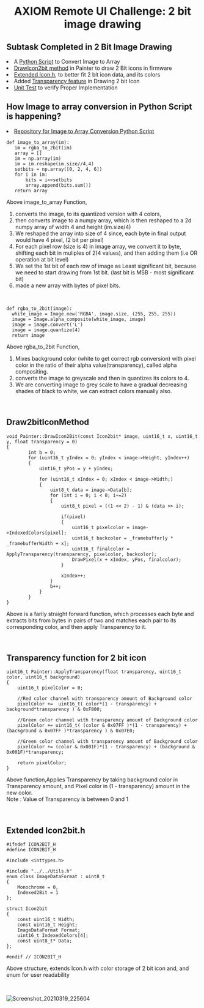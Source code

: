 <h1 align = "center"> AXIOM Remote UI Challenge: 2 bit image drawing </h1>

<h2> Subtask Completed in 2 Bit Image Drawing </h2>
<li>A <a href = "https://github.com/eppisai/IMAGE_TO_ARRAY/blob/master/script.py">Python Script</a> to Convert Image to Array</li>
<li><a href = "https://github.com/eppisai/AXIOM-Remote/blob/266c0fe3ba9ce842994d3a084f479fd68e840751/Firmware/UI/Painter/Painter.cpp#L628">DrawIcon2bit method</a> in Painter to draw 2 Bit icons in firmware</li>
<li><a href = "https://github.com/eppisai/AXIOM-Remote/blob/21df13431b2eac1c2bfe0043ebd69c182f2fb3bc/Firmware/UI/Widgets/Icon2bit.h#L13">Extended Icon.h</a>, to better fit 2 bit icon data, and its colors</li>
<li>Added <a href = "https://github.com/eppisai/AXIOM-Remote/blob/266c0fe3ba9ce842994d3a084f479fd68e840751/Firmware/UI/Painter/Painter.cpp#L658">Transparency feature</a> in Drawing 2 bit Icon</li>
<li><a href = "https://github.com/eppisai/AXIOM-Remote/blob/9fc9b071cef2b9017f5bca6b693e4e3ab17d8c38/FirmwareTest/PainterTest.cpp#L217">Unit Test</a> to verify Proper Implementation</li>


<h2> How Image to array conversion in Python Script is happening? </h2>
 <li><a href = "https://github.com/eppisai/IMAGE_TO_ARRAY"> Repository for Image to Array Conversion Python Script</a></li>
 
 ```
def image_to_array(im):
    im = rgba_to_2bit(im)
    array = []
    im = np.array(im)
    im = im.reshape(im.size//4,4)
    setbits = np.array([0, 2, 4, 6])
    for i in im:
        bits = i<<setbits
        array.append(bits.sum())
    return array
  ```
  
  Above image_to_array Function,
  1. converts the image, to its quantized version with 4 colors, 
  2. then converts image to a numpy array, which is then reshaped to a 2d numpy array of width 4 and height (im.size/4) 
  3. We reshaped the array into size of 4 since, each byte in final output would have 4 pixel, (2 bit per pixel)
  4. For each pixel row (size is 4) in image array, we convert it to byte, shifting each bit in muliples of 2(4 values), and then adding them (i.e OR operation at bit level)
  5. We set the 1st bit of each row of image as Least significant bit, because we need to start drawing from 1st bit. (last bit is MSB - most significant bit)
  6. made a new array with bytes of pixel bits. 
  
  <br>
  
  ```
  def rgba_to_2bit(image):
    white_image = Image.new('RGBA', image.size, (255, 255, 255))
    image = Image.alpha_composite(white_image, image)
    image = image.convert('L')
    image = image.quantize(4)
    return image
  
  ```
  
  
  Above rgba_to_2bit Function,
  1. Mixes background color (white to get correct rgb conversion) with pixel color in the ratio of their alpha value(transparency), called alpha compositing.
  2. converts the image to greyscale and then in quantizes its colors to 4.
  3. We are converting image to grey scale to have a gradual decreasing shades of black to white, we can extract colors manually also.

<br>

<h2> Draw2bitIconMethod </h2>

```
void Painter::DrawIcon2Bit(const Icon2bit* image, uint16_t x, uint16_t y, float transparency = 0)
{
        int b = 0;
        for (uint16_t yIndex = 0; yIndex < image->Height; yIndex++)
        {
            uint16_t yPos = y + yIndex;

            for (uint16_t xIndex = 0; xIndex < image->Width;)
            {
                uint8_t data = image->Data[b];
                for (int i = 0; i < 8; i+=2)
                {
                    uint8_t pixel = ((1 << 2) - 1) & (data >> i);

                    if(pixel)
                    {
                        uint16_t pixelcolor = image->IndexedColors[pixel];
                        uint16_t backcolor = _framebuffer[y * _framebufferWidth + x];
                        uint16_t finalcolor = ApplyTransparency(transparency, pixelcolor, backcolor);
                        DrawPixel(x + xIndex, yPos, finalcolor);
                    }

                    xIndex++;
                }
                b++;
            }
        }  
}

```

Above is a farily straight forward function, which processes each byte and extracts bits from bytes in pairs of two and matches each pair to its corresponding color, and then apply Transparency to it.

<br>

<h2> Transparency function for 2 bit icon </h2>

```
uint16_t Painter::ApplyTransparency(float transparency, uint16_t color, uint16_t background)
{   
    uint16_t pixelColor = 0;

    //Red color channel with transparency amount of Background color
    pixelColor +=  uint16_t( color*(1 - transparency) + background*transparency ) & 0xF800;

    //Green color channel with transparency amount of Background color
    pixelColor += uint16_t( (color & 0x07FF )*(1 - transparency) + (background & 0x07FF )*transparency ) & 0x07E0;

    //Green color channel with transparency amount of Background color
    pixelColor += (color & 0x001F)*(1 - transparency) + (background & 0x001F)*transparency;

    return pixelColor;
}

```

Above function,Applies Transparency by taking background color in Transparency amount, and Pixel color in (1 - transparency) amount in the new color. <br>Note : Value of Transparency is between 0 and 1

<br>

<h2> Extended Icon2bit.h </h2>

```
#ifndef ICON2BIT_H
#define ICON2BIT_H

#include <inttypes.h>

#include "../../Utils.h"
enum class ImageDataFormat : uint8_t
{
	Monochrome = 0,
	Indexed2Bit = 1
};

struct Icon2bit
{
    const uint16_t Width;
    const uint16_t Height;
    ImageDataFormat Format;
    uint16_t IndexedColors[4];
    const uint8_t* Data;
};

#endif // ICON2BIT_H

```

Above structure, extends Icon.h with color storage of 2 bit icon and, and enum for user readability

<br>

![Screenshot_20210319_225604](https://user-images.githubusercontent.com/54789531/111819598-8a6adb80-8906-11eb-943a-e6ae4a769350.png)
